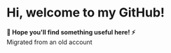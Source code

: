 # Hi, welcome to my GitHub! 
**🐺 Hope you'll find something useful here! ⚡️**
</br>
Migrated from an old account
